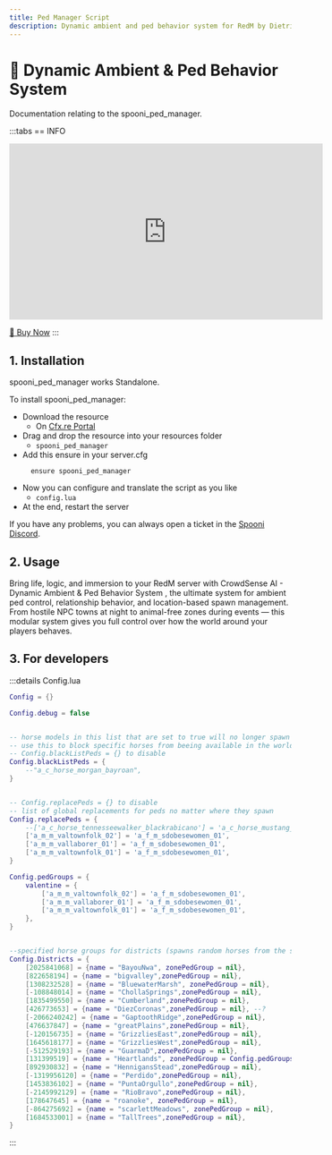 ```yaml
---
title: Ped Manager Script
description: Dynamic ambient and ped behavior system for RedM by Dietrich Development. Manage NPCs, spawn pedestrians, and control AI behavior in Red Dead Redemption 2 servers.
---
```


# 👥 Dynamic Ambient & Ped Behavior System
Documentation relating to the spooni_ped_manager.

:::tabs
== INFO
<iframe width="560" height="315" src="https://dunb17ur4ymx4.cloudfront.net/packages/images/ac6a0c51219a6ecfc4e7920e5ed628ff35ed61d3.png" frameborder="0" allow="accelerometer; autoplay; clipboard-write; encrypted-media; gyroscope; picture-in-picture; web-share" referrerpolicy="strict-origin-when-cross-origin" allowfullscreen></iframe>

<a href="https://tebex.dietrich-development.com//package/6959754?basket=co6ej7-b01c46a21fd8a4008a42681be1a4986b5c630888" class="button-buy">🛒 Buy Now</a>
:::

## 1. Installation
spooni_ped_manager works Standalone.

To install spooni_ped_manager:
- Download the resource
  - On [Cfx.re Portal](https://portal.cfx.re/)
- Drag and drop the resource into your resources folder
  - `spooni_ped_manager`
- Add this ensure in your server.cfg
  ```
    ensure spooni_ped_manager
  ```
- Now you can configure and translate the script as you like
  - `config.lua`
- At the end, restart the server

If you have any problems, you can always open a ticket in the [Spooni Discord](https://discord.gg/spooni).

## 2. Usage
Bring life, logic, and immersion to your RedM server with CrowdSense AI - Dynamic Ambient & Ped Behavior System , the ultimate system for ambient ped control, relationship behavior, and location-based spawn management.
From hostile NPC towns at night to animal-free zones during events — this modular system gives you full control over how the world around your players behaves.

## 3. For developers

:::details Config.lua
```lua
Config = {}

Config.debug = false


-- horse models in this list that are set to true will no longer spawn in the world as wild horses
-- use this to block specific horses from beeing available in the world
-- Config.blackListPeds = {} to disable
Config.blackListPeds = {
    --"a_c_horse_morgan_bayroan",
}


-- Config.replacePeds = {} to disable
-- list of global replacements for peds no matter where they spawn
Config.replacePeds = {
    --['a_c_horse_tennesseewalker_blackrabicano'] = 'a_c_horse_mustang_grullodun',
    ['a_m_m_valtownfolk_02'] = 'a_f_m_sdobesewomen_01',
    ['a_m_m_vallaborer_01'] = 'a_f_m_sdobesewomen_01',
    ['a_m_m_valtownfolk_01'] = 'a_f_m_sdobesewomen_01',
}

Config.pedGroups = {
    valentine = {
        ['a_m_m_valtownfolk_02'] = 'a_f_m_sdobesewomen_01',
        ['a_m_m_vallaborer_01'] = 'a_f_m_sdobesewomen_01', 
        ['a_m_m_valtownfolk_01'] = 'a_f_m_sdobesewomen_01',   
    },
}


--specified horse groups for districts (spawns random horses from the specified group) - so you define which horse group should spawn at which location/district
Config.Districts = {
	[2025841068] = {name = "BayouNwa", zonePedGroup = nil},
	[822658194] = {name = "bigvalley",zonePedGroup = nil},
	[1308232528] = {name = "BluewaterMarsh", zonePedGroup = nil},
	[-108848014] = {name = "ChollaSprings",zonePedGroup = nil},
	[1835499550] = {name = "Cumberland",zonePedGroup = nil},
	[426773653] = {name = "DiezCoronas",zonePedGroup = nil}, --?
	[-2066240242] = {name = "GaptoothRidge",zonePedGroup = nil},
	[476637847] = {name = "greatPlains",zonePedGroup = nil},
	[-120156735] = {name = "GrizzliesEast",zonePedGroup = nil},
	[1645618177] = {name = "GrizzliesWest",zonePedGroup = nil},
	[-512529193] = {name = "GuarmaD",zonePedGroup = nil},
	[131399519] = {name = "Heartlands", zonePedGroup = Config.pedGroups.valentine},
	[892930832] = {name = "HennigansStead",zonePedGroup = nil},
	[-1319956120] = {name = "Perdido",zonePedGroup = nil},
	[1453836102] = {name = "PuntaOrgullo",zonePedGroup = nil},
	[-2145992129] = {name = "RioBravo",zonePedGroup = nil},
	[178647645] = {name = "roanoke", zonePedGroup = nil},
	[-864275692] = {name = "scarlettMeadows", zonePedGroup = nil},
	[1684533001] = {name = "TallTrees",zonePedGroup = nil},
}
```
:::